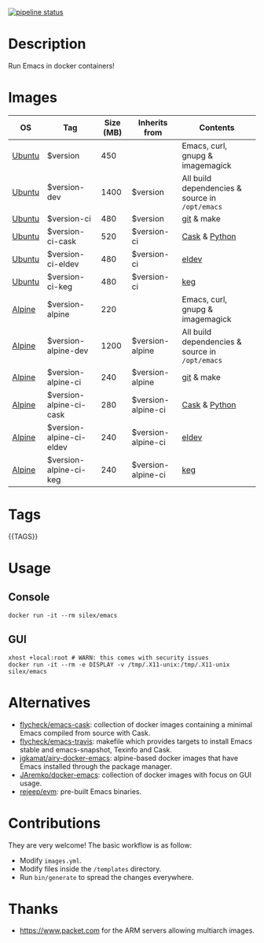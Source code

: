 [![pipeline status](https://gitlab.com/Silex777/docker-emacs/badges/master/pipeline.svg)](https://gitlab.com/Silex777/docker-emacs/-/commits/master)

# Description

Run Emacs in docker containers!

# Images

| OS                                | Tag                      | Size (MB) | Inherits from      | Contents                                                              |
|-----------------------------------|--------------------------|-----------|--------------------|-----------------------------------------------------------------------|
| [Ubuntu](https://ubuntu.com)      | $version                 |       450 |                    | Emacs, curl, gnupg & imagemagick                                      |
| [Ubuntu](https://ubuntu.com)      | $version-dev             |      1400 | $version           | All build dependencies & source in `/opt/emacs`                       |
| [Ubuntu](https://ubuntu.com)      | $version-ci              |       480 | $version           | [git](https://git-scm.com) & make                                     |
| [Ubuntu](https://ubuntu.com)      | $version-ci-cask         |       520 | $version-ci        | [Cask](https://caskreadthedocs.io) & [Python](https://www.python.org) |
| [Ubuntu](https://ubuntu.com)      | $version-ci-eldev        |       480 | $version-ci        | [eldev](https://github.com/doublep/eldev)                             |
| [Ubuntu](https://ubuntu.com)      | $version-ci-keg          |       480 | $version-ci        | [keg](https://github.com/conao3/kegel)                                |
| [Alpine](https://alpinelinux.org) | $version-alpine          |       220 |                    | Emacs, curl, gnupg & imagemagick                                      |
| [Alpine](https://alpinelinux.org) | $version-alpine-dev      |      1200 | $version-alpine    | All build dependencies & source in `/opt/emacs`                       |
| [Alpine](https://alpinelinux.org) | $version-alpine-ci       |       240 | $version-alpine    | [git](https://git-scm.com) & make                                     |
| [Alpine](https://alpinelinux.org) | $version-alpine-ci-cask  |       280 | $version-alpine-ci | [Cask](https://caskreadthedocs.io) & [Python](https://www.python.org) |
| [Alpine](https://alpinelinux.org) | $version-alpine-ci-eldev |       240 | $version-alpine-ci | [eldev](https://github.com/doublep/eldev)                             |
| [Alpine](https://alpinelinux.org) | $version-alpine-ci-keg   |       240 | $version-alpine-ci | [keg](https://github.com/conao3/kegel)                                |

# Tags

{{TAGS}}

# Usage

## Console

``` shell
docker run -it --rm silex/emacs
```

## GUI

``` shell
xhost +local:root # WARN: this comes with security issues
docker run -it --rm -e DISPLAY -v /tmp/.X11-unix:/tmp/.X11-unix silex/emacs
```

# Alternatives

- [flycheck/emacs-cask](https://hub.docker.com/r/flycheck/emacs-cask): collection of docker images containing a
  minimal Emacs compiled from source with Cask.
- [flycheck/emacs-travis](https://github.com/flycheck/emacs-travis): makefile which provides targets to
  install Emacs stable and emacs-snapshot, Texinfo and Cask.
- [jgkamat/airy-docker-emacs](https://github.com/jgkamat/airy-docker-emacs): alpine-based docker images that have
  Emacs installed through the package manager.
- [JAremko/docker-emacs](https://github.com/JAremko/docker-emacs): collection of docker images with focus on GUI usage.
- [rejeep/evm](https://github.com/rejeep/evm): pre-built Emacs binaries.

# Contributions

They are very welcome! The basic workflow is as follow:

- Modify `images.yml`.
- Modify files inside the `/templates` directory.
- Run `bin/generate` to spread the changes everywhere.

# Thanks

- https://www.packet.com for the ARM servers allowing multiarch images.
